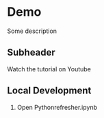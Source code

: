# Demo

Some description

## Subheader

Watch the tutorial on Youtube

## Local Development 

1. Open Pythonrefresher.ipynb 